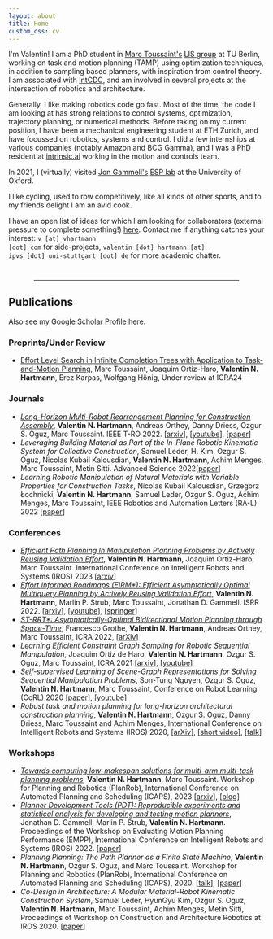 ```yaml
---
layout: about
title: Home
custom_css: cv
---
```


I'm Valentin! I am a PhD student in [Marc Toussaint's](https://marc-toussaint.net) [LIS group](https://argmin.lis.tu-berlin.de/) at TU Berlin, working on task and motion planning (TAMP) using optimization techniques, in addition to sampling based planners, with inspiration from control theory.
I am associated with [IntCDC](https://www.intcdc.uni-stuttgart.de/), and am involved in several projects at the intersection of robotics and architecture.

Generally, I like making robotics code go fast. Most of the time, the code I am looking at has strong relations to control systems, optimization, trajectory planning, or numerical methods.
Before taking on my current position, I have been a mechanical engineering student at ETH Zurich, and have focussed on robotics, systems and control.
I did a few internships at various companies (notably Amazon and BCG Gamma), and I was a PhD resident at [intrinsic.ai](https://www.intrinsic.ai/) working in the motion and controls team.

In 2021, I (virtually) visited [Jon Gammell's](https://robotic-esp.com/people/gammell/) [ESP lab](https://robotic-esp.com/) at the University of Oxford.

I like cycling, used to row competitively, like all kinds of other sports, and to my friends delight I am an avid cook.

I have an open list of ideas for which I am looking for collaborators (external pressure to complete something!) [here](/ideas/). Contact me if anything catches your interest:
<code>v [at] vhartmann [dot] com</code> for side-projects, <code>valentin [dot] hartmann [at] ipvs [dot] uni-stuttgart [dot] de</code> for more academic chatter.

<hr style="width:80%;margin-left: auto; margin-right: auto; margin-top: 40px;margin-bottom: 20px;">

## Publications
Also see my [Google Scholar Profile here](https://scholar.google.com/citations?user=MNuTR9YAAAAJ&hl=en).

### Preprints/Under Review
- [Effort Level Search in Infinite Completion Trees with Application to Task-and-Motion Planning](https://www.user.tu-berlin.de/mtoussai/24-CompletionTrees/), Marc Toussaint, Joaquim Ortiz-Haro, **Valentin N. Hartmann**, Erez Karpas, Wolfgang Hönig, Under review at ICRA24

### Journals
- [*Long-Horizon Multi-Robot Rearrangement Planning for Construction Assembly*](/multi-robot/), **Valentin N. Hartmann**, Andreas Orthey, Danny Driess, Ozgur S. Oguz, Marc Toussaint. IEEE T-RO 2022. \[[arxiv](https://arxiv.org/abs/2106.02489)\], \[[youtube](https://youtu.be/GqhouvL5dig)\], \[[paper](https://ieeexplore.ieee.org/document/9868234)\]
- *Leveraging Building Material as Part of the In-Plane Robotic Kinematic System for Collective Construction*, Samuel Leder, H. Kim, Ozgur S. Oguz, Nicolas Kubail Kalousdian, **Valentin N. Hartmann**, Achim Menges, Marc Toussaint, Metin Sitti. Advanced Science 2022\[[paper](http://doi.org/10.1002/advs.202201524)\]
- *Learning Robotic Manipulation of Natural Materials with Variable Properties for Construction Tasks*, Nicolas Kubail Kalousdian, Grzegorz Łochnicki, **Valentin N. Hartmann**, Samuel Leder, Ozgur S. Oguz, Achim Menges, Marc Toussaint, IEEE Robotics and Automation Letters (RA-L) 2022 \[[paper](https://ieeexplore.ieee.org/document/9735376)\]

### Conferences
- [*Efficient Path Planning In Manipulation Planning Problems by Actively Reusing Validation Effort*](/manipulation-path-planning/), **Valentin N. Hartmann**, Joaquim Ortiz-Haro, Marc Toussaint. International Conference on Intelligent Robots and Systems (IROS) 2023 \[[arxiv](https://arxiv.org/abs/2303.00637)\]
- [*Effort Informed Roadmaps (EIRM\*): Efficient Asymptotically Optimal Multiquery Planning by Actively Reusing Validation Effort*](https://robotic-esp.com/code/eirmstar/), **Valentin N. Hartmann**, Marlin P. Strub, Marc Toussaint, Jonathan D. Gammell. ISRR 2022.  \[[arxiv](https://arxiv.org/abs/2205.08480)\], \[[youtube](https://www.youtube.com/watch?v=OjcnjuJLVUY)\], \[[springer](https://link.springer.com/chapter/10.1007/978-3-031-25555-7_37)\]
- [*ST-RRT\*: Asymptotically-Optimal Bidirectional Motion Planning through Space-Time*](strrt), Francesco Grothe, **Valentin N. Hartmann**, Andreas Orthey, Marc Toussaint, ICRA 2022, \[[arXiv](https://arxiv.org/abs/2203.02176)\] 
- *Learning Efficient Constraint Graph Sampling for Robotic Sequential Manipulation*, Joaquim Ortiz de Haro, **Valentin N. Hartmann**, Ozgur S. Oguz, Marc Toussaint, ICRA 2021 \[[arxiv](https://arxiv.org/pdf/2011.04828.pdf)\], \[[youtube](https://www.youtube.com/watch?v=xWAjBGACZhs&feature=youtu.be)\]
- *Self-supervised Learning of Scene-Graph Representations for Solving Sequential Manipulation Problems*, Son-Tung Nguyen, Ozgur S. Oguz, **Valentin N. Hartmann**, Marc Toussaint, Conference on Robot Learning (CoRL) 2020 \[[paper](https://ipvs.informatik.uni-stuttgart.de/mlr/papers/20-oz-corl.pdf)\], \[[youtube](https://www.youtube.com/watch?v=JZ4FepUo6TY)\]
- *Robust task and motion planning for long-horizon architectural construction planning*, **Valentin N. Hartmann**, Ozgur S. Oguz, Danny Driess, Marc Toussaint and Achim Menges, International Conference on Intelligent Robots and Systems (IROS) 2020, \[[arXiv](https://arxiv.org/abs/2003.07754)\], \[[short video](https://www.youtube.com/watch?v=j5S0s29IHwA)\], \[[talk](https://youtu.be/lAP6hkVlqwo)\]

### Workshops
- [*Towards computing low-makespan solutions for multi-arm multi-task planning problems*](/robplan-low-makespan/), **Valentin N. Hartmann**, Marc Toussaint. Workshop for Planning and Robotics (PlanRob), International Conference on Automated Planning and Scheduling (ICAPS), 2023 \[[arxiv](https://arxiv.org/abs/2305.17527)\], [[blog](/low-makespan-tamp/)]
- [*Planner Development Tools (PDT): Reproducible experiments and statistical analysis for developing and testing motion planners*](https://robotic-esp.com/code/pdt/), Jonathan D. Gammell, Marlin P. Strub, **Valentin N. Hartmann**. Proceedings of the Workshop on Evaluating Motion Planning Performance (EMPP), International Conference on Intelligent Robots and Systems (IROS) 2022. \[[paper](https://robotic-esp.com/papers/gammell_empp22)\]
- *Planning Planning: The Path Planner as a Finite State Machine*, **Valentin N. Hartmann**, Ozgur S. Oguz, and Marc Toussaint. Workshop for Planning and Robotics (PlanRob), International Conference on Automated Planning and Scheduling (ICAPS), 2020. \[[talk](https://youtu.be/3Qu4P9DaQWc)\], \[[paper](https://argmin.lis.tu-berlin.de/papers/20-hartmann-ICAPSws-robplan.pdf)\]
- *Co-Design in Architecture: A Modular Material-Robot Kinematic Construction System*, Samuel Leder, HyunGyu Kim, Ozgur S. Oguz, **Valentin N. Hartmann**, Marc Toussaint, Achim Menges, Metin Sitti, Proceedings of Workshop on Construction and Architecture Robotics at IROS 2020. \[[paper](https://argmin.lis.tu-berlin.de/papers/20-leder-IROSws-wcar.pdf)\]
